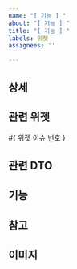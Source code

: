 ```yaml
---
name: "[ 기능 ] "
about: "[ 기능 ] "
title: "[ 기능 ] "
labels: 위젯
assignees: ''

---
```


## 상세

## 관련 위젯
#{ 위젯 이슈 번호 }

## 관련 DTO

## 기능

## 참고

## 이미지
